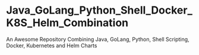 # Java_GoLang_Python_Shell_Docker_K8S_Helm_Combination
An Awesome Repository Combining Java, GoLang, Python, Shell Scripting, Docker, Kubernetes and Helm Charts
